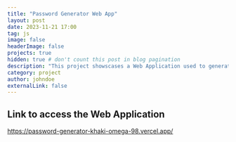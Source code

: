 ```yaml
---
title: "Password Generator Web App"
layout: post
date: 2023-11-21 17:00
tag: js
image: false
headerImage: false
projects: true
hidden: true # don't count this post in blog pagination
description: "This project showscases a Web Application used to generate complex passwords."
category: project
author: johndoe
externalLink: false
---
```


## Link to access the Web Application
https://password-generator-khaki-omega-98.vercel.app/
